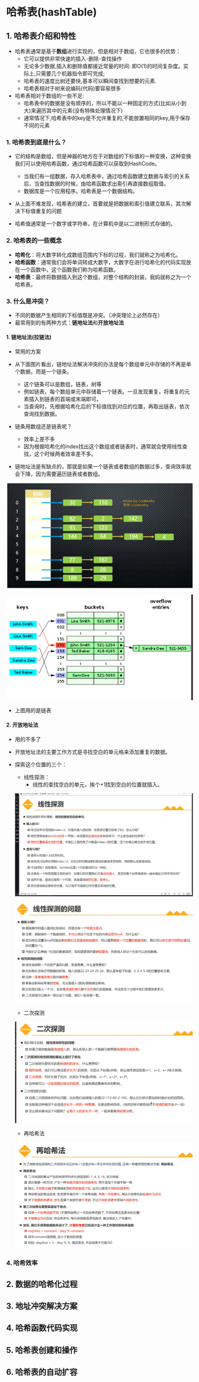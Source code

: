 # 哈希表(hashTable)

## 1. 哈希表介绍和特性

+ 哈希表通常是基于**数组**进行实现的，但是相对于数组，它也很多的优势：
  + 它可以提供非常快速的插入-删除-查找操作
  + 无论多少数据,插入和删除值都接近常量的时间: 即O(1)的时间复杂度。实际上,只需要几个机器指令即可完成;
  + 哈希表的速度比树还要快,基本可以瞬间查找到想要的元素.
  + 哈希表相对于树来说编码(代码)要容易很多
+ 哈希表相对于数组的一些不足:
  + 哈希表中的数据是没有顺序的，所以不能以一种固定的方式(比如从小到大)来遍历其中的元素(没有特殊处理情况下)
  + 通常情况下,哈希表中的key是不允许重复的,不能放置相同的key,用于保存不同的元素

### 1. 哈希表到底是什么？

+ 它的结构是数组，但是神器的地方在于对数组的下标值的一种变换，这种变换我们可以使用哈希函数，通过哈希函数可以获取到HashCode。
  + 当我们有一组数据，存入哈希表中，通过哈希函数建立数据与索引的关系后，当查找数据的时候，由哈希函数求出索引再直接数组取值。
  + 数据库是一个应用程序。哈希表是一个数据结构。
+ 从上面不难发现，哈希表的建立，首要就是把数据和索引值建立联系，其次解决下标值重复的问题

+ 哈希值通常是一个数字或字符串，在计算机中是以二进制形式存储的。

### 2. 哈希表的一些概念

+ **哈希化**：将大数字转化成数组范围内下标的过程，我们就称之为哈希化。
+ **哈希函数**：通常我们会将单词转成大数字，大数字在进行哈希化的代码实现放在一个函数中，这个函数我们称为哈希函数。
+ **哈希表**：最终将数据插入到这个数组，对整个结构的封装，我妈就称之为一个哈希表。

### 3. 什么是冲突？

+ 不同的数据产生相同的下标值既是冲突。（冲突理论上必然存在）
+ 最常用到的有两种方式：**链地址法**和**开放地址法**

#### 1. 链地址法(拉链法)

+ 常用的方案
+ 从下面图片看出，链地址法解决冲突的办法是每个数组单元中存储的不再是单个数据，而是一个链条。
  + 这个链条可以是数组，链表，树等
  + 例如链表，每个数组单元中存储着一个链表。一旦发现重复，将重复的元素插入到链表的首端或末端即可。
  + 当查询时，先根据哈希化后的下标值找到对应的位置，再取出链表，依次查询找到数据。
+ 链条用数组还是链表呢？
  + 效率上差不多
  + 因为根据哈希化的index找出这个数组或者链表时，通常就会使用线性查找，这个时候两者效率差不多。

+ 链地址法是有缺点的，那就是如果一个链表或者数组的数据过多，查询效率就会下降，因为需要遍历链表或者数组。

![image-20230620144815642](哈希表.assets/image-20230620144815642.png)

![image-20230620144913841](哈希表.assets/image-20230620144913841.png)

+ 上图用的是链表

#### 2. 开放地址法

+ 用的不多了

+ 开放地址法的主要工作方式是寻找空白的单元格来添加重复的数据。

+ 探索这个位置的三个：

  + 线性探测：
    + 线性的查找空白的单元，挨个+1找到空白的位置就插入。

  ![image-20230620171630362](哈希表.assets/image-20230620171630362.png)

  ![image-20230620171741018](哈希表.assets/image-20230620171741018.png)

  + 二次探测

  ![image-20230620172138930](哈希表.assets/image-20230620172138930.png)

  + 再哈希法

  ![image-20230620172252914](哈希表.assets/image-20230620172252914.png)

### 4. 哈希效率





## 2. 数据的哈希化过程



## 3. 地址冲突解决方案



## 4. 哈希函数代码实现



## 5. 哈希表创建和操作



## 6. 哈希表的自动扩容

 